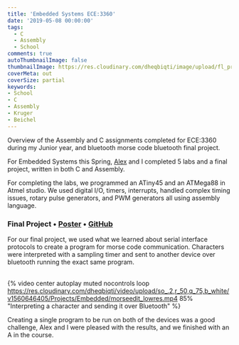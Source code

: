 ```yaml
---
title: 'Embedded Systems ECE:3360' 
date: '2019-05-08 00:00:00'
tags:
  - C
  - Assembly
  - School
comments: true
autoThumbnailImage: false
thumbnailImage: https://res.cloudinary.com/dheqbiqti/image/upload/fl_progressive,r_50:5/v1560649056/Projects/Embedded/embedded_ban.jpg
coverMeta: out
coverSize: partial
keywords:
- School
- C
- Assembly
- Kruger
- Beichel
---
```


Overview of the Assembly and C assignments completed for ECE:3360 during my 
Junior year, and bluetooth morse code bluetooth final project.
</br>
<!-- excerpt -->
For Embedded Systems this Spring, [Alex](https://github.com/abpwrs/) and I completed 5 labs and a final project, written in both C and Assembly. 

For completing the labs, we programmed an ATiny45 and an ATMega88 in Atmel studio. We used digital I/O, timers, interrupts, handled complex timing issues, rotary pulse generators, and PWM generators all using assembly language.

### Final Project • [Poster](https://github.com/abpwrs/ece-3360-sp19/blob/master/final/FinalPoster.pdf) • [GitHub](https://github.com/abpwrs/ece-3360-sp19/blob/master/final/FinalProjectDir/FinalProjectDir/main.c)

For our final project, we used what we learned about serial interface protocols to create a program for morse code communication. Characters were interpreted with a sampling timer and sent to another device over bluetooth running the exact same program.</br></br>

{% video center autoplay muted nocontrols loop
https://res.cloudinary.com/dheqbiqti/video/upload/so_.2,r_50,q_75,b_white/v1560646405/Projects/Embedded/morseedit_lowres.mp4
85% "Interpreting a character and sending it over Bluetooth" %}

Creating a single program to be run on both of the devices was a good challenge, Alex and I were pleased with the results, and we finished with an A in the course.